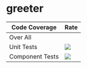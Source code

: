 # greeter

| Code Coverage | Rate |
|---|---|
| Over All  |[](https://codecov.io/gh/itaymizsap/greeter/graph/badge.svg) |
| Unit Tests | ![](https://codecov.io/gh/itaymizsap/greeter/graph/badge.svg?flag=unit-tests) |
| Component Tests |![](https://codecov.io/gh/itaymizsap/greeter/graph/badge.svg?flag=component-tests) |
